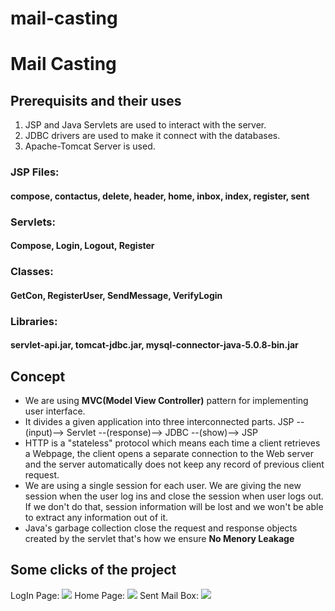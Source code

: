 # mail-casting


# Mail Casting

## Prerequisits and their uses
1. JSP and Java Servlets are used to interact with the server.
2. JDBC drivers are used to make it connect with the databases.
3. Apache-Tomcat Server is used.
 
### JSP Files: 
#### compose, contactus, delete, header, home, inbox, index, register, sent
### Servlets:
#### Compose, Login, Logout, Register
### Classes: 
#### GetCon, RegisterUser, SendMessage, VerifyLogin
### Libraries:
#### servlet-api.jar, tomcat-jdbc.jar, mysql-connector-java-5.0.8-bin.jar

## Concept
* We are using **MVC(Model View Controller)** pattern for implementing user interface.
* It divides a given application into three interconnected parts.
    JSP --(input)--> Servlet --(response)--> JDBC --(show)--> JSP
* HTTP is a "stateless" protocol which means each time a client retrieves a Webpage, the client opens a separate connection to the Web server and the server automatically does not keep any record of previous client request.
* We are using a single session for each user. We are giving the new session when the user log ins and close the session when user logs out. If we don't do that, session information will be lost and we won't be able to extract any information out of it.
* Java's garbage collection close the request and response objects created by the servlet that's how we ensure **No Menory Leakage**

## Some clicks of the project

LogIn Page: 
![](https://github.com/yaki29/Mail-Casting/blob/master/Login.png)
Home Page:
![](https://github.com/yaki29/Mail-Casting/blob/master/home.png)
Sent Mail Box:
![](https://github.com/yaki29/Mail-Casting/blob/master/sentbox.png)

